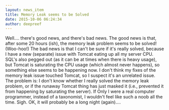 ```yaml
---
layout: news_item
title: Memory Leak seems to be Solved
date: 2015-10-06 06:24:34
author: deepreef
---
```


Well.... there's good news, and there's bad news.  The good news is that, after some 20 hours (ish), the memory leak problem seems to be solved! (Woo-hoo!)  The bad news is that I can't be sure if it's really solved, because I have a new (separate) issue with Tomcat eating up all my server CPU.  SQL's also pegged out (as it can be at times when there is heavy usage), but Tomcat is saturating the CPU usage (which almost never happens), so something else seems to be happening now.  I don't think my fixes of the memory leak issue touched Tomcat, so I suspect it's an unrelated issue.  The problem is: I don't know whether I really solved the memory leak problem, or if the runaway Tomcat thing has just masked it (i.e., prevented it from happening by saturating the server).  If Only I were a real computer programmer, instead of a taxonomist, I wouldn't feel like such a noob all the time.  Sigh.  OK, it will probably be a long night (again)....
